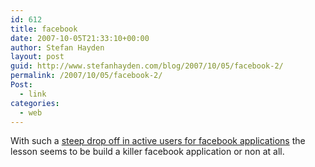 ```yaml
---
id: 612
title: facebook
date: 2007-10-05T21:33:10+00:00
author: Stefan Hayden
layout: post
guid: http://www.stefanhayden.com/blog/2007/10/05/facebook-2/
permalink: /2007/10/05/facebook-2/
Post:
  - link
categories:
  - web
---
```

With such a <a href="http://radar.oreilly.com/archives/2007/10/facebook_long_tail_report.html">steep drop off in active users for facebook applications</a> the lesson seems to be build a killer facebook application or non at all.